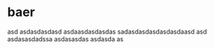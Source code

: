 # baer


asd
asdasdasdasd
asdaasdasdasdas
sadasdasdasdasdasdaasd
asd
asdasasdadssa
asdasasdas
asdasda
as
